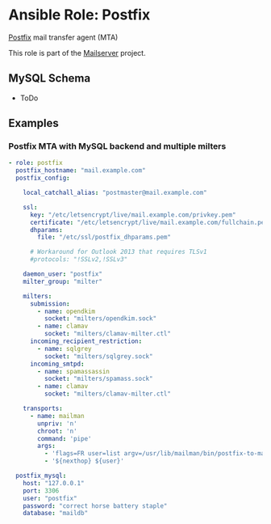 Ansible Role: Postfix
=====================

[Postfix](https://www.postfix.org/) mail transfer agent (MTA)

This role is part of the [Mailserver](https://github.com/mailserver) project.

MySQL Schema
------------

- ToDo

Examples
--------

### Postfix MTA with MySQL backend and multiple milters

```yaml
- role: postfix
  postfix_hostname: "mail.example.com"
  postfix_config:

    local_catchall_alias: "postmaster@mail.example.com"

    ssl:
      key: "/etc/letsencrypt/live/mail.example.com/privkey.pem"
      certificate: "/etc/letsencrypt/live/mail.example.com/fullchain.pem"
      dhparams:
        file: "/etc/ssl/postfix_dhparams.pem"

      # Workaround for Outlook 2013 that requires TLSv1
      #protocols: "!SSLv2,!SSLv3"

    daemon_user: "postfix"
    milter_group: "milter" 

    milters:
      submission:
        - name: opendkim
          socket: "milters/opendkim.sock"
        - name: clamav
          socket: "milters/clamav-milter.ctl"
      incoming_recipient_restriction:
        - name: sqlgrey
          socket: "milters/sqlgrey.sock"
      incoming_smtpd:
        - name: spamassassin
          socket: "milters/spamass.sock"
        - name: clamav
          socket: "milters/clamav-milter.ctl"

    transports:
      - name: mailman
        unpriv: 'n'
        chroot: 'n'
        command: 'pipe'
        args:
          - 'flags=FR user=list argv=/usr/lib/mailman/bin/postfix-to-mailman.py'
          - '${nexthop} ${user}'

  postfix_mysql:
    host: "127.0.0.1"
    port: 3306
    user: "postfix"
    password: "correct horse battery staple"
    database: "maildb"
```
